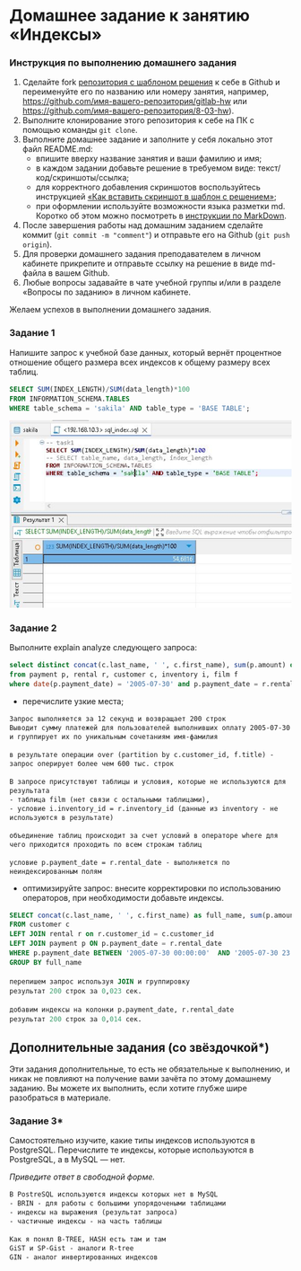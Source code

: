 # Домашнее задание к занятию «Индексы»

### Инструкция по выполнению домашнего задания

1. Сделайте fork [репозитория c шаблоном решения](https://github.com/netology-code/sys-pattern-homework) к себе в Github и переименуйте его по названию или номеру занятия, например, https://github.com/имя-вашего-репозитория/gitlab-hw или https://github.com/имя-вашего-репозитория/8-03-hw).
2. Выполните клонирование этого репозитория к себе на ПК с помощью команды `git clone`.
3. Выполните домашнее задание и заполните у себя локально этот файл README.md:
   - впишите вверху название занятия и ваши фамилию и имя;
   - в каждом задании добавьте решение в требуемом виде: текст/код/скриншоты/ссылка;
   - для корректного добавления скриншотов воспользуйтесь инструкцией [«Как вставить скриншот в шаблон с решением»](https://github.com/netology-code/sys-pattern-homework/blob/main/screen-instruction.md);
   - при оформлении используйте возможности языка разметки md. Коротко об этом можно посмотреть в [инструкции по MarkDown](https://github.com/netology-code/sys-pattern-homework/blob/main/md-instruction.md).
4. После завершения работы над домашним заданием сделайте коммит (`git commit -m "comment"`) и отправьте его на Github (`git push origin`).
5. Для проверки домашнего задания преподавателем в личном кабинете прикрепите и отправьте ссылку на решение в виде md-файла в вашем Github.
6. Любые вопросы задавайте в чате учебной группы и/или в разделе «Вопросы по заданию» в личном кабинете.

Желаем успехов в выполнении домашнего задания.

### Задание 1

Напишите запрос к учебной базе данных, который вернёт процентное отношение общего размера всех индексов к общему размеру всех таблиц.

```sql
SELECT SUM(INDEX_LENGTH)/SUM(data_length)*100
FROM INFORMATION_SCHEMA.TABLES
WHERE table_schema = 'sakila' AND table_type = 'BASE TABLE';
```
![result](img/task1.JPG)

### Задание 2

Выполните explain analyze следующего запроса:
```sql
select distinct concat(c.last_name, ' ', c.first_name), sum(p.amount) over (partition by c.customer_id, f.title)
from payment p, rental r, customer c, inventory i, film f
where date(p.payment_date) = '2005-07-30' and p.payment_date = r.rental_date and r.customer_id = c.customer_id and i.inventory_id = r.inventory_id
```
- перечислите узкие места;

```
Запрос выполняется за 12 секунд и возвращает 200 строк
Выводит сумму платежей для пользователей выполнивших оплату 2005-07-30 и группирует их по уникальным сочетаниям имя-фамилия

в результате операции over (partition by c.customer_id, f.title) - запрос оперирует более чем 600 тыс. строк

В запросе присутствуют таблицы и условия, которые не используются для результата
- таблица film (нет связи с остальными таблицами),
- условие i.inventory_id = r.inventory_id (данные из inventory - не используются в результате)

объединение таблиц происходит за счет условий в операторе where для чего приходится проходить по всем строкам таблиц

условие p.payment_date = r.rental_date - выполняется по неиндексированным полям

```
  
- оптимизируйте запрос: внесите корректировки по использованию операторов, при необходимости добавьте индексы.

```sql
SELECT concat(c.last_name, ' ', c.first_name) as full_name, sum(p.amount) as payments
FROM customer c 
LEFT JOIN rental r on r.customer_id = c.customer_id 
LEFT JOIN payment p ON p.payment_date = r.rental_date 
WHERE p.payment_date BETWEEN '2005-07-30 00:00:00'  AND '2005-07-30 23:59:59'
GROUP BY full_name

перепишем запрос используя JOIN и группировку
результат 200 строк за 0,023 сек.

добавим индексы на колонки p.payment_date, r.rental_date
результат 200 строк за 0,014 сек.
```

## Дополнительные задания (со звёздочкой*)
Эти задания дополнительные, то есть не обязательные к выполнению, и никак не повлияют на получение вами зачёта по этому домашнему заданию. Вы можете их выполнить, если хотите глубже шире разобраться в материале.

### Задание 3*

Самостоятельно изучите, какие типы индексов используются в PostgreSQL. Перечислите те индексы, которые используются в PostgreSQL, а в MySQL — нет.

*Приведите ответ в свободной форме.*

```
В PostreSQL используются индексы которых нет в MySQL
- BRIN - для работы с большими упорядочеными таблицами
- индексы на выражения (результат запроса)
- частичные индексы - на часть таблицы

Как я понял B-TREE, HASH есть там и там
GiST и SP-Gist - аналоги R-tree
GIN - аналог инвертированных индексов
```

